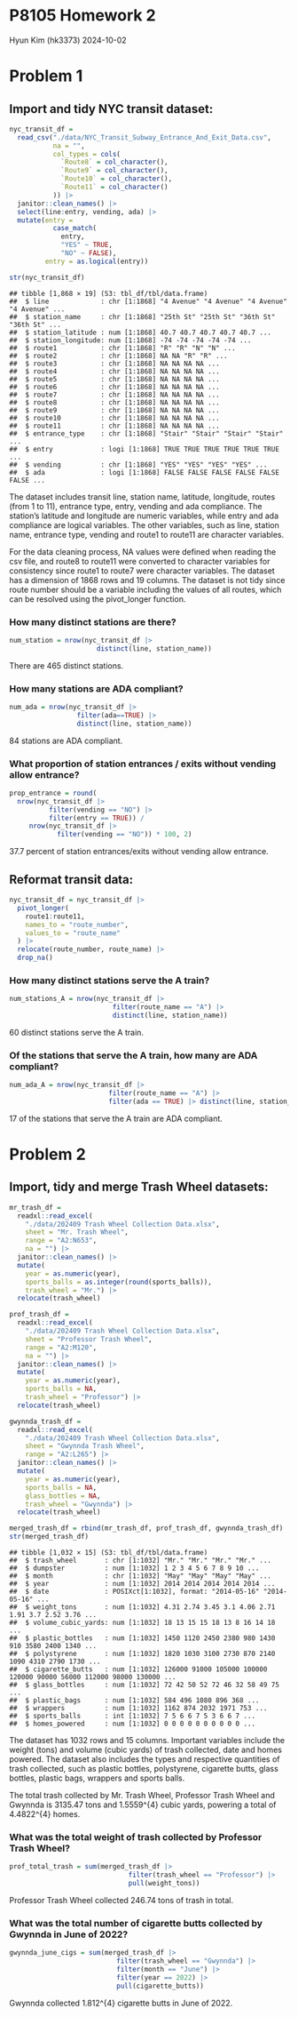 P8105 Homework 2
================
Hyun Kim (hk3373)
2024-10-02

# Problem 1

## Import and tidy NYC transit dataset:

``` r
nyc_transit_df = 
  read_csv("./data/NYC_Transit_Subway_Entrance_And_Exit_Data.csv",
           na = "",
           col_types = cols(
             `Route8` = col_character(),
             `Route9` = col_character(),
             `Route10` = col_character(),
             `Route11` = col_character()
           )) |>
  janitor::clean_names() |>
  select(line:entry, vending, ada) |>
  mutate(entry = 
           case_match(
             entry,
             "YES" ~ TRUE,
             "NO" ~ FALSE),
         entry = as.logical(entry))

str(nyc_transit_df)
```

    ## tibble [1,868 × 19] (S3: tbl_df/tbl/data.frame)
    ##  $ line             : chr [1:1868] "4 Avenue" "4 Avenue" "4 Avenue" "4 Avenue" ...
    ##  $ station_name     : chr [1:1868] "25th St" "25th St" "36th St" "36th St" ...
    ##  $ station_latitude : num [1:1868] 40.7 40.7 40.7 40.7 40.7 ...
    ##  $ station_longitude: num [1:1868] -74 -74 -74 -74 -74 ...
    ##  $ route1           : chr [1:1868] "R" "R" "N" "N" ...
    ##  $ route2           : chr [1:1868] NA NA "R" "R" ...
    ##  $ route3           : chr [1:1868] NA NA NA NA ...
    ##  $ route4           : chr [1:1868] NA NA NA NA ...
    ##  $ route5           : chr [1:1868] NA NA NA NA ...
    ##  $ route6           : chr [1:1868] NA NA NA NA ...
    ##  $ route7           : chr [1:1868] NA NA NA NA ...
    ##  $ route8           : chr [1:1868] NA NA NA NA ...
    ##  $ route9           : chr [1:1868] NA NA NA NA ...
    ##  $ route10          : chr [1:1868] NA NA NA NA ...
    ##  $ route11          : chr [1:1868] NA NA NA NA ...
    ##  $ entrance_type    : chr [1:1868] "Stair" "Stair" "Stair" "Stair" ...
    ##  $ entry            : logi [1:1868] TRUE TRUE TRUE TRUE TRUE TRUE ...
    ##  $ vending          : chr [1:1868] "YES" "YES" "YES" "YES" ...
    ##  $ ada              : logi [1:1868] FALSE FALSE FALSE FALSE FALSE FALSE ...

The dataset includes transit line, station name, latitude, longitude,
routes (from 1 to 11), entrance type, entry, vending and ada compliance.
The station’s latitude and longitude are numeric variables, while entry
and ada compliance are logical variables. The other variables, such as
line, station name, entrance type, vending and route1 to route11 are
character variables.

For the data cleaning process, NA values were defined when reading the
csv file, and route8 to route11 were converted to character variables
for consistency since route1 to route7 were character variables. The
dataset has a dimension of 1868 rows and 19 columns. The dataset is not
tidy since route number should be a variable including the values of all
routes, which can be resolved using the pivot_longer function.

### How many distinct stations are there?

``` r
num_station = nrow(nyc_transit_df |> 
                      distinct(line, station_name))
```

There are 465 distinct stations.

### How many stations are ADA compliant?

``` r
num_ada = nrow(nyc_transit_df |> 
                 filter(ada==TRUE) |> 
                 distinct(line, station_name))
```

84 stations are ADA compliant.

### What proportion of station entrances / exits without vending allow entrance?

``` r
prop_entrance = round(
  nrow(nyc_transit_df |> 
          filter(vending == "NO") |> 
          filter(entry == TRUE)) / 
     nrow(nyc_transit_df |>
            filter(vending == "NO")) * 100, 2)
```

37.7 percent of station entrances/exits without vending allow entrance.

## Reformat transit data:

``` r
nyc_transit_df = nyc_transit_df |>
  pivot_longer(
    route1:route11,
    names_to = "route_number",
    values_to = "route_name"
  ) |>
  relocate(route_number, route_name) |>
  drop_na()
```

### How many distinct stations serve the A train?

``` r
num_stations_A = nrow(nyc_transit_df |> 
                          filter(route_name == "A") |> 
                          distinct(line, station_name))
```

60 distinct stations serve the A train.

### Of the stations that serve the A train, how many are ADA compliant?

``` r
num_ada_A = nrow(nyc_transit_df |> 
                         filter(route_name == "A") |> 
                         filter(ada == TRUE) |> distinct(line, station_name))
```

17 of the stations that serve the A train are ADA compliant.

# Problem 2

## Import, tidy and merge Trash Wheel datasets:

``` r
mr_trash_df = 
  readxl::read_excel(
    "./data/202409 Trash Wheel Collection Data.xlsx",
    sheet = "Mr. Trash Wheel",
    range = "A2:N653",
    na = "") |>
  janitor::clean_names() |>
  mutate(
    year = as.numeric(year),
    sports_balls = as.integer(round(sports_balls)),
    trash_wheel = "Mr.") |>
  relocate(trash_wheel)

prof_trash_df = 
  readxl::read_excel(
    "./data/202409 Trash Wheel Collection Data.xlsx",
    sheet = "Professor Trash Wheel",
    range = "A2:M120",
    na = "") |>
  janitor::clean_names() |>
  mutate(
    year = as.numeric(year),
    sports_balls = NA,
    trash_wheel = "Professor") |>
  relocate(trash_wheel)

gwynnda_trash_df = 
  readxl::read_excel(
    "./data/202409 Trash Wheel Collection Data.xlsx",
    sheet = "Gwynnda Trash Wheel",
    range = "A2:L265") |>
  janitor::clean_names() |>
  mutate(
    year = as.numeric(year),
    sports_balls = NA,
    glass_bottles = NA,
    trash_wheel = "Gwynnda") |>
  relocate(trash_wheel)

merged_trash_df = rbind(mr_trash_df, prof_trash_df, gwynnda_trash_df)
str(merged_trash_df)
```

    ## tibble [1,032 × 15] (S3: tbl_df/tbl/data.frame)
    ##  $ trash_wheel       : chr [1:1032] "Mr." "Mr." "Mr." "Mr." ...
    ##  $ dumpster          : num [1:1032] 1 2 3 4 5 6 7 8 9 10 ...
    ##  $ month             : chr [1:1032] "May" "May" "May" "May" ...
    ##  $ year              : num [1:1032] 2014 2014 2014 2014 2014 ...
    ##  $ date              : POSIXct[1:1032], format: "2014-05-16" "2014-05-16" ...
    ##  $ weight_tons       : num [1:1032] 4.31 2.74 3.45 3.1 4.06 2.71 1.91 3.7 2.52 3.76 ...
    ##  $ volume_cubic_yards: num [1:1032] 18 13 15 15 18 13 8 16 14 18 ...
    ##  $ plastic_bottles   : num [1:1032] 1450 1120 2450 2380 980 1430 910 3580 2400 1340 ...
    ##  $ polystyrene       : num [1:1032] 1820 1030 3100 2730 870 2140 1090 4310 2790 1730 ...
    ##  $ cigarette_butts   : num [1:1032] 126000 91000 105000 100000 120000 90000 56000 112000 98000 130000 ...
    ##  $ glass_bottles     : num [1:1032] 72 42 50 52 72 46 32 58 49 75 ...
    ##  $ plastic_bags      : num [1:1032] 584 496 1080 896 368 ...
    ##  $ wrappers          : num [1:1032] 1162 874 2032 1971 753 ...
    ##  $ sports_balls      : int [1:1032] 7 5 6 6 7 5 3 6 6 7 ...
    ##  $ homes_powered     : num [1:1032] 0 0 0 0 0 0 0 0 0 0 ...

The dataset has 1032 rows and 15 columns. Important variables include
the weight (tons) and volume (cubic yards) of trash collected, date and
homes powered. The dataset also includes the types and respective
quantities of trash collected, such as plastic bottles, polystyrene,
cigarette butts, glass bottles, plastic bags, wrappers and sports balls.

The total trash collected by Mr. Trash Wheel, Professor Trash Wheel and
Gwynnda is 3135.47 tons and 1.5559^{4} cubic yards, powering a total of
4.4822^{4} homes.

### What was the total weight of trash collected by Professor Trash Wheel?

``` r
prof_total_trash = sum(merged_trash_df |> 
                              filter(trash_wheel == "Professor") |> 
                              pull(weight_tons))
```

Professor Trash Wheel collected 246.74 tons of trash in total.

### What was the total number of cigarette butts collected by Gwynnda in June of 2022?

``` r
gwynnda_june_cigs = sum(merged_trash_df |> 
                           filter(trash_wheel == "Gwynnda") |> 
                           filter(month == "June") |> 
                           filter(year == 2022) |> 
                           pull(cigarette_butts))
```

Gwynnda collected 1.812^{4} cigarette butts in June of 2022.
